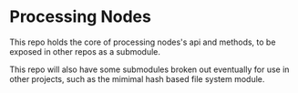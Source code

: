 # Processing Nodes

This repo holds the core of processing nodes's api and methods, to be exposed in other repos as a submodule.

This repo will also have some submodules broken out eventually for use in other projects, such as the mimimal hash based file system module.